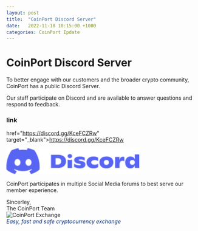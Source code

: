 ```yaml
---
layout: post
title:  "CoinPort Discord Server"
date:   2022-11-18 10:15:00 +1000
categories: CoinPort Ipdate
---
```

# CoinPort Discord Server

To better engage with our customers and the broader crypto community, CoinPort has a public Discord Server.

Our staff participate on Discord and are available to answer questions and respond to feedback.

### link
href="https://discord.gg/KceFCZRw" target="_blank">https://discord.gg/KceFCZRw
<div class="centerImage"><img src="images/Discord.png" alt="Discord" class="center" width="350px"></div>

CoinPort participates in multiple Social Media forums to best serve our member experience.


<p>
Sincerley, <br />
The CoinPort Team <br />
<img src="https://doc.coinport.com.au/images/logos/signature_logo.png" alt="CoinPort Exchange" width="120" /><br />
<span style="color: #022873;"><em>Easy, fast and safe cryptocurrency exchange</em></span>
</p>
